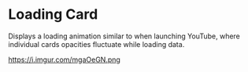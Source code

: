 # Loading Card

Displays a loading animation similar to when launching YouTube, where individual cards opacities fluctuate while loading data.

https://i.imgur.com/mgaOeGN.png
